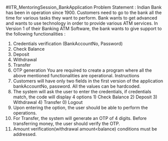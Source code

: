 #IITR_MentoringSession_BankApplication
Problem Statement :
Indian Bank has been in operation since 1900. Customers need to go to the bank all the time for
various tasks they want to perform. Bank wants to get advanced and wants to use technology in
order to provide various ATM services.
In Version 1 of their Banking ATM Software, the bank wants to give support to the following
functionalities :
  1) Credentials verification (BankAccountNo, Password)
  2) Check Balance
  3) Deposit
  4) Withdrawal
  5) Transfer
  6) OTP generation
You are required to create a program where all the above mentioned functionalities are
operational.
Instructions
  1) Customers will have only two fields in the first version of the application
bankAccountNo, password. All the values can be hardcoded.
  2) The system will ask the user to enter the credentials, if credentials match, the code will
display 4 options
    1) Check Balance
    2) Deposit
    3) Withdrawal
    4) Transfer
    0) Logout
3) Upon entering the option, the user should be able to perform the operations.
4) For Transfer, the system will generate an OTP of 4 digits. Before transferring money, the
user should verify the OTP.
5) Amount verification(withdrawal amount<balance) conditions must be addressed.
